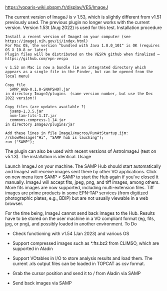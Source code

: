 https://voparis-wiki.obspm.fr/display/VES/ImageJ

The current version of ImageJ is v 1.53, which is slightly different from v1.51 previously used. The previous plugin no longer works with the current version.
Version 1.53t (Aug 2022) is used for this test.
Installation procedure

    Install a recent version of ImageJ on your computer (see https://imagej.nih.gov/ij/index.html)
    For Mac OS, the version "bundled with Java 1.8.0_101" is OK (requires OS X 10.8 or later)
    Plugin files will be distributed on the VESPA github when finalized — https://github.com/epn-vespa

    v 1.53 on Mac is now a bundle (ie an integrated directory which appears as a single file in the Finder, but can be opened from the local menu)

    Copy file
      SAMP_HUB-0.1.0-SNAPSHOT.jar
    in directory ImageJ/plugins  (same version number, but use the Dec 2022 version!)

    Copy files (are updates available ?)
      jsamp-1.3.5.jar
      nom-tam-fits-1.17.jar
      commons-compress-1.14.jar
    in directory ImageJ/plugins/jar

    Add these lines in file ImageJ/macros/RunAtStartup.ijm:
    //showMessage("Hi", "SAMP hub is lauching");
    run ("SAMP"); 

The plugin can also be used with recent versions of AstroImageJ (test on v5.1.3). The installation is identical.
Usage

Launch ImageJ on your machine. The SAMP Hub should start automatically and ImageJ will receive images sent there by other VO applications.  Click on new menu item SAMP > SAMP to start the Hub again if you've closed it manually.
ImageJ will accept fits, jpeg, png, and tiff images, among others. More fits images are now supported, including multi-extension files. Tiff images are prime products in some EPN-TAP services (from digitized photographic plates, e.g., BDIP) but are not usually viewable in a web browser.

For the time being, ImageJ cannot send back images to the Hub. Results have to be stored on the user machine in a VO compliant format (eg, fits, jpg, or png), and possibly loaded in another environment.
To Do

- Check functioning with v1.54 (Jan 2023) and various OS

- Support compressed images such as *.fts.bz2 from CLIMSO, which are supported in Aladin

- Support VOtables in I/O to store analysis results and load them. The current .xls output files can be loaded in TOPCAT as csv format.

- Grab the cursor position and send it to / from Aladin via SAMP

- Send back images via SAMP
